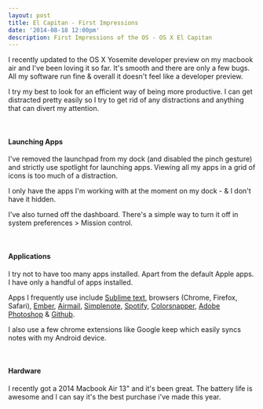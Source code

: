 ```yaml
---
layout: post	
title: El Capitan - First Impressions
date: '2014-08-18 12:00pm'
description: First Impressions of the OS - OS X El Capitan
---
```


I recently updated to the OS X Yosemite developer preview on my macbook air and I've been loving it so far. It's smooth and there are only a few bugs. All my software run fine &amp; overall it doesn't feel like a developer preview.

I try my best to look for an efficient way of being more productive. I can get distracted pretty easily so I try to get rid of any distractions and anything that can divert my attention.

<br>

#### Launching Apps

I've removed the launchpad from my dock (and disabled the pinch gesture) and strictly use spotlight for launching apps. Viewing all my apps in a grid of icons is too much of a distraction.

I only have the apps I'm working with at the moment on my dock - &amp; I don't have it hidden.

I've also turned off the dashboard. There's a simple way to turn it off in system preferences &gt; Mission control.

<br>

#### Applications

I try not to have too many apps installed. Apart from the default Apple apps. I have only a handful of apps installed.

Apps I frequently use include [Sublime text](http://www.sublimetext.com/), browsers (Chrome, Firefox, Safari),&nbsp;[Ember](http://realmacsoftware.com/ember), [Airmail](http://airmailapp.com/), [Simplenote](https://itunes.apple.com/us/app/simplenote/id692867256?mt=12), [Spotify](https://www.spotify.com/us/download/mac/), [Colorsnapper](http://colorsnapper.com/), [Adobe Photoshop](http://www.adobe.com/support/downloads/product.jsp?product=39&amp;platform=Macintosh) &amp; [Github](https://mac.github.com/).

I also use a few chrome extensions like Google keep which easily syncs notes with my Android device.

<br>

#### Hardware

I recently got a 2014 Macbook Air 13" and it's been great. The battery life is awesome and I can say it's the best purchase i've made this year.